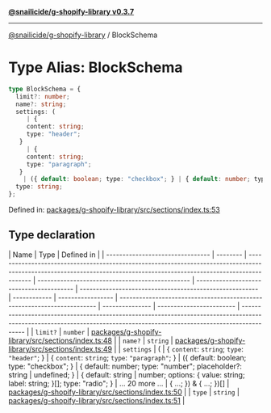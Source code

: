 [**@snailicide/g-shopify-library v0.3.7**](../README.md)

---

[@snailicide/g-shopify-library](../README.md) / BlockSchema

# Type Alias: BlockSchema

```ts
type BlockSchema = {
  limit?: number;
  name?: string;
  settings: (
     | {
     content: string;
     type: "header";
   }
     | {
     content: string;
     type: "paragraph";
   }
    | ({ default: boolean; type: "checkbox"; } | { default: number; type: "number"; placeholder?: string | undefined; } | { default: string | number; options: { value: string; label: string; }[]; type: "radio"; } | ... 20 more ... | { ...; }) & { ...; })[];
  type: string;
};
```

Defined in:
[packages/g-shopify-library/src/sections/index.ts:53](https://github.com/gbtunney/snailicide-monorepo/blob/master/packages/g-shopify-library/src/sections/index.ts#L53)

## Type declaration

| Name                             | Type     | Defined in                                                                                                                                                              |
| -------------------------------- | -------- | ----------------------------------------------------------------------------------------------------------------------------------------------------------------------- | ----------------------------------------------- | ---------------------------------------- | ------------------------------------------------------- | ------------ | ----------------- | ----------------------------------------------------------------------- | --------------- | ------------------------ | ----------------------------------------------------------------------------------------------------------------------------------------------------------------------- |
| <a id="limit"></a> `limit?`      | `number` | [packages/g-shopify-library/src/sections/index.ts:48](https://github.com/gbtunney/snailicide-monorepo/blob/master/packages/g-shopify-library/src/sections/index.ts#L48) |
| <a id="name"></a> `name?`        | `string` | [packages/g-shopify-library/src/sections/index.ts:49](https://github.com/gbtunney/snailicide-monorepo/blob/master/packages/g-shopify-library/src/sections/index.ts#L49) |
| <a id="settings"></a> `settings` | (        | { `content`: `string`; `type`: `"header"`; }                                                                                                                            | { `content`: `string`; `type`: `"paragraph"`; } | ({ default: boolean; type: "checkbox"; } | { default: number; type: "number"; placeholder?: string | undefined; } | { default: string | number; options: { value: string; label: string; }\[]; type: "radio"; } | ... 20 more ... | { ...; }) & { ...; })\[] | [packages/g-shopify-library/src/sections/index.ts:50](https://github.com/gbtunney/snailicide-monorepo/blob/master/packages/g-shopify-library/src/sections/index.ts#L50) |
| <a id="type"></a> `type`         | `string` | [packages/g-shopify-library/src/sections/index.ts:51](https://github.com/gbtunney/snailicide-monorepo/blob/master/packages/g-shopify-library/src/sections/index.ts#L51) |
